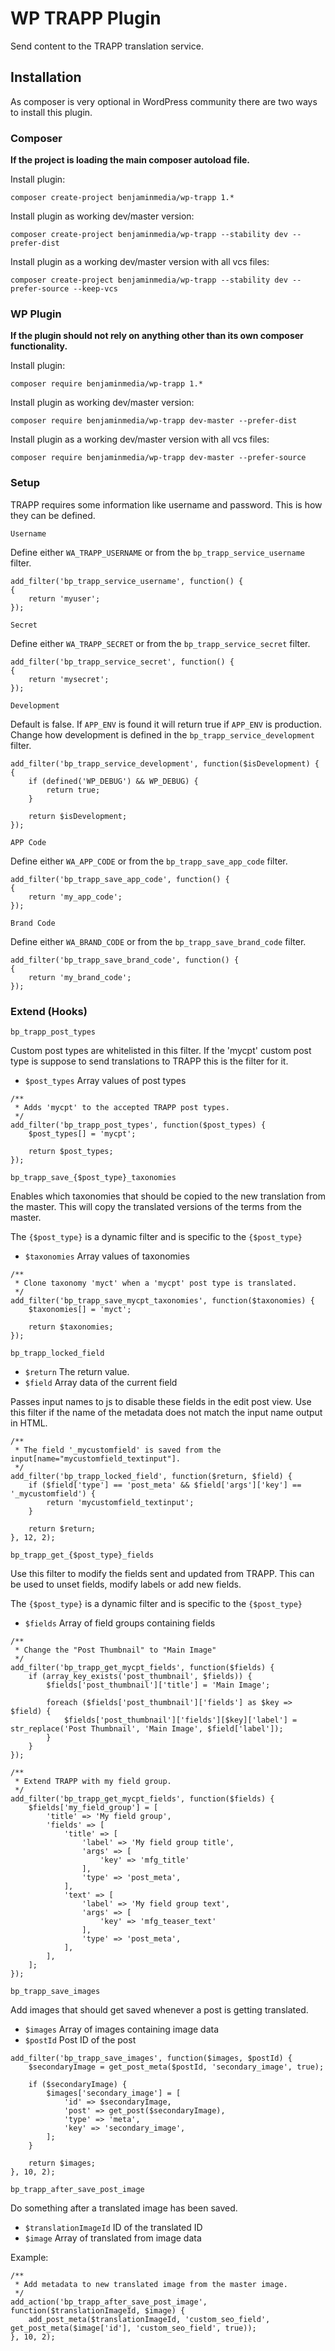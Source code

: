# WP TRAPP Plugin
Send content to the TRAPP translation service.

## Installation

As composer is very optional in WordPress community there are two ways to install this plugin.

### Composer

**If the project is loading the main composer autoload file.**

Install plugin:

`composer create-project benjaminmedia/wp-trapp 1.*`

Install plugin as working dev/master version:

`composer create-project benjaminmedia/wp-trapp --stability dev --prefer-dist`

Install plugin as a working dev/master version with all vcs files:

`composer create-project benjaminmedia/wp-trapp --stability dev --prefer-source --keep-vcs`

### WP Plugin

**If the plugin should not rely on anything other than its own composer functionality.**

Install plugin:

`composer require benjaminmedia/wp-trapp 1.*`

Install plugin as working dev/master version:

`composer require benjaminmedia/wp-trapp dev-master --prefer-dist`

Install plugin as a working dev/master version with all vcs files:

`composer require benjaminmedia/wp-trapp dev-master --prefer-source`

### Setup

TRAPP requires some information like username and password. This is how they can be defined.

`Username`

Define either `WA_TRAPP_USERNAME` or from the `bp_trapp_service_username` filter.

```
add_filter('bp_trapp_service_username', function() {
{
    return 'myuser';
});
```

`Secret`

Define either `WA_TRAPP_SECRET` or from the `bp_trapp_service_secret` filter.

```
add_filter('bp_trapp_service_secret', function() {
{
    return 'mysecret';
});
```

`Development`

Default is false.
If `APP_ENV` is found it will return true if `APP_ENV` is production.
Change how development is defined in the `bp_trapp_service_development` filter.

```
add_filter('bp_trapp_service_development', function($isDevelopment) {
{
    if (defined('WP_DEBUG') && WP_DEBUG) {
        return true;
    }

    return $isDevelopment;
});
```

`APP Code`

Define either `WA_APP_CODE` or from the `bp_trapp_save_app_code` filter.

```
add_filter('bp_trapp_save_app_code', function() {
{
    return 'my_app_code';
});
```

`Brand Code`

Define either `WA_BRAND_CODE` or from the `bp_trapp_save_brand_code` filter.

```
add_filter('bp_trapp_save_brand_code', function() {
{
    return 'my_brand_code';
});
```

### Extend (Hooks)

`bp_trapp_post_types`

Custom post types are whitelisted in this filter. If the 'mycpt' custom post type is suppose to send translations to TRAPP this is the filter for it.

- `$post_types` Array values of post types

```
/**
 * Adds 'mycpt' to the accepted TRAPP post types.
 */
add_filter('bp_trapp_post_types', function($post_types) {
    $post_types[] = 'mycpt';

    return $post_types;
});
```

`bp_trapp_save_{$post_type}_taxonomies`

Enables which taxonomies that should be copied to the new translation from the master. This will copy the translated versions of the terms from the master.

The `{$post_type}` is a dynamic filter and is specific to the `{$post_type}`

- `$taxonomies` Array values of taxonomies

```
/**
 * Clone taxonomy 'myct' when a 'mycpt' post type is translated.
 */
add_filter('bp_trapp_save_mycpt_taxonomies', function($taxonomies) {
    $taxonomies[] = 'myct';

    return $taxonomies;
});
```

`bp_trapp_locked_field`

- `$return` The return value.
- `$field` Array data of the current field

Passes input names to js to disable these fields in the edit post view. Use this filter if the name of the metadata does not match the input name output in HTML.

```
/**
 * The field '_mycustomfield' is saved from the input[name="mycustomfield_textinput"].
 */
add_filter('bp_trapp_locked_field', function($return, $field) {
    if ($field['type'] == 'post_meta' && $field['args']['key'] == '_mycustomfield') {
        return 'mycustomfield_textinput';
    }

    return $return;
}, 12, 2);
```

`bp_trapp_get_{$post_type}_fields`

Use this filter to modify the fields sent and updated from TRAPP. This can be used to unset fields, modify labels or add new fields.

The `{$post_type}` is a dynamic filter and is specific to the `{$post_type}`

- `$fields` Array of field groups containing fields

```
/**
 * Change the "Post Thumbnail" to "Main Image"
 */
add_filter('bp_trapp_get_mycpt_fields', function($fields) {
    if (array_key_exists('post_thumbnail', $fields)) {
        $fields['post_thumbnail']['title'] = 'Main Image';

        foreach ($fields['post_thumbnail']['fields'] as $key => $field) {
            $fields['post_thumbnail']['fields'][$key]['label'] = str_replace('Post Thumbnail', 'Main Image', $field['label']);
        }
    }
});

/**
 * Extend TRAPP with my field group.
 */
add_filter('bp_trapp_get_mycpt_fields', function($fields) {
    $fields['my_field_group'] = [
        'title' => 'My field group',
        'fields' => [
            'title' => [
                'label' => 'My field group title',
                'args' => [
                    'key' => 'mfg_title'
                ],
                'type' => 'post_meta',
            ],
            'text' => [
                'label' => 'My field group text',
                'args' => [
                    'key' => 'mfg_teaser_text'
                ],
                'type' => 'post_meta',
            ],
        ],
    ];
});
```

`bp_trapp_save_images`

Add images that should get saved whenever a post is getting translated.

- `$images` Array of images containing image data
- `$postId` Post ID of the post

```
add_filter('bp_trapp_save_images', function($images, $postId) {
    $secondaryImage = get_post_meta($postId, 'secondary_image', true);

    if ($secondaryImage) {
        $images['secondary_image'] = [
            'id' => $secondaryImage,
            'post' => get_post($secondaryImage),
            'type' => 'meta',
            'key' => 'secondary_image',
        ];
    }

    return $images;
}, 10, 2);
```

`bp_trapp_after_save_post_image`

Do something after a translated image has been saved.

- `$translationImageId` ID of the translated ID
- `$image` Array of translated from image data

Example:
```
/**
 * Add metadata to new translated image from the master image.
 */
add_action('bp_trapp_after_save_post_image', function($translationImageId, $image) {
    add_post_meta($translationImageId, 'custom_seo_field', get_post_meta($image['id'], 'custom_seo_field', true));
}, 10, 2);

```
